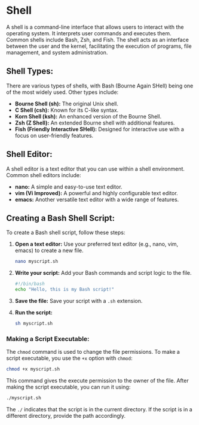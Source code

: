 # Shell
A shell is a command-line interface that allows users to interact with the operating system. It interprets user commands and executes them. Common shells include Bash, Zsh, and Fish. The shell acts as an interface between the user and the kernel, facilitating the execution of programs, file management, and system administration.

## Shell Types:
There are various types of shells, with Bash (Bourne Again SHell) being one of the most widely used. Other types include:
- **Bourne Shell (sh):** The original Unix shell.
- **C Shell (csh):** Known for its C-like syntax.
- **Korn Shell (ksh):** An enhanced version of the Bourne Shell.
- **Zsh (Z Shell):** An extended Bourne shell with additional features.
- **Fish (Friendly Interactive SHell):** Designed for interactive use with a focus on user-friendly features.

## Shell Editor:
A shell editor is a text editor that you can use within a shell environment. Common shell editors include:
- **nano:** A simple and easy-to-use text editor.
- **vim (Vi Improved):** A powerful and highly configurable text editor.
- **emacs:** Another versatile text editor with a wide range of features.

## Creating a Bash Shell Script:
To create a Bash shell script, follow these steps:

1. **Open a text editor:** Use your preferred text editor (e.g., nano, vim, emacs) to create a new file.

    ```bash
    nano myscript.sh
    ```

2. **Write your script:** Add your Bash commands and script logic to the file.

    ```bash
    #!/bin/bash
    echo "Hello, this is my Bash script!"
    ```

3. **Save the file:** Save your script with a `.sh` extension.

4. **Run the script:**
   
    ```bash
    sh myscript.sh
    ```

### Making a Script Executable:
The `chmod` command is used to change the file permissions. To make a script executable, you use the `+x` option with `chmod`:

```bash
chmod +x myscript.sh
```

This command gives the execute permission to the owner of the file. After making the script executable, you can run it using:

```bash
./myscript.sh
```

The `./` indicates that the script is in the current directory. If the script is in a different directory, provide the path accordingly.